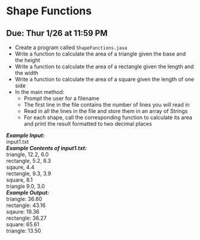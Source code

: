 # Shape Functions

## Due: Thur 1/26 at 11:59 PM

- Create a program called `ShapeFunctions.java`
- Write a function to calculate the area of a triangle given the base and the height
- Write a function to calculate the area of a rectangle given the length and the width
- Write a function to calculate the area of a square given the length of one side
- In the main method:
  - Prompt the user for a filename
  - The first line in the file contains the number of lines you will read in
  - Read in all the lines in the file and store them in an array of Strings
  - For each shape, call the corresponding function to calculate its area and print the result formatted to two decimal places

***Example Input:***\
input1.txt\
***Example Contents of input1.txt:***\
triangle, 12.2, 6.0\
rectangle, 5.2, 8.3\
sqaure, 4.4\
rectangle, 9.3, 3.9\
square, 8.1\
triangle 9.0, 3.0\
***Example Output:***\
triangle: 36.60\
rectangle: 43.16\
sqaure: 19.36\
rectangle: 36.27\
square: 65.61\
triangle: 13.50
